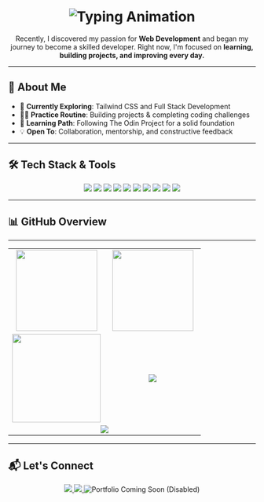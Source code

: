<!-- Typing Animation Header -->
<h1 align="center">
  <img src="https://readme-typing-svg.herokuapp.com?font=Fira+Code&pause=1000&color=38B2AC&center=true&vCenter=true&width=435&lines=Hi+%F0%9F%91%8B%2C+I'm+Aman+Singh;Aspiring+Web+Developer;Frontend+%26+UI+Enthusiast" alt="Typing Animation" />
</h1>

<p align="center">
  Recently, I discovered my passion for <b>Web Development</b> and began my journey to become a skilled developer.  
  Right now, I'm focused on <b>learning, building projects, and improving every day.</b>  
</p>

---

## 🚀 About Me

- 🌱 **Currently Exploring**: Tailwind CSS and Full Stack Development  
- 👨‍💻 **Practice Routine**: Building projects & completing coding challenges  
- 📖 **Learning Path**: Following The Odin Project for a solid foundation  
- 💡 **Open To**: Collaboration, mentorship, and constructive feedback  

---

## 🛠️ Tech Stack & Tools

<p align="center">
  <img src="https://img.shields.io/badge/HTML5-E34F26?style=for-the-badge&logo=html5&logoColor=white" />
  <img src="https://img.shields.io/badge/CSS3-1572B6?style=for-the-badge&logo=css3&logoColor=white" />
  <img src="https://img.shields.io/badge/SCSS-CC6699?style=for-the-badge&logo=sass&logoColor=white" />
  <img src="https://img.shields.io/badge/JavaScript-F7DF1E?style=for-the-badge&logo=javascript&logoColor=black" />
  <img src="https://img.shields.io/badge/Tailwind_CSS-38B2AC?style=for-the-badge&logo=tailwind-css&logoColor=white" />
  <img src="https://img.shields.io/badge/C++-00599C?style=for-the-badge&logo=cplusplus&logoColor=white" />
  <img src="https://img.shields.io/badge/Git-F05032?style=for-the-badge&logo=git&logoColor=white" />
  <img src="https://img.shields.io/badge/GitHub-181717?style=for-the-badge&logo=github&logoColor=white" />
  <img src="https://img.shields.io/badge/VS%20Code-007ACC?style=for-the-badge&logo=visual-studio-code&logoColor=white" />
  <img src="https://img.shields.io/badge/Linux-FCC624?style=for-the-badge&logo=linux&logoColor=black" />
</p>

---

## 📊 GitHub Overview
---

<!-- Clean Grid Layout -->
<table align="center" width="100%">
  <!-- Row 1: Stats + Streak -->
  <tr>
  <td align="center" width="50%">
    <img src="https://github-readme-stats.vercel.app/api?username=Aman11b&show_icons=true&theme=tokyonight&hide_border=true" height="165" />
  </td>
  <td align="center" width="50%">
  <img src="https://github-profile-summary-cards.vercel.app/api/cards/profile-details?username=Aman11b&theme=tokyonight" height="165" />
</td>


</tr>
<!-- Row 2: Languages Graph + Quotes -->
<tr>
  <!-- Most Used Languages -->
  <td align="center" width="50%">
    <img src="https://github-readme-stats.vercel.app/api/top-langs/?username=Aman11b&layout=compact&theme=tokyonight&hide_border=true&langs_count=6" height="180" />
  </td>
  <!-- Dynamic Joke/Quote -->
  <td align="center" width="50%">
    <img src="https://readme-jokes.vercel.app/api?theme=tokyonight&hideBorder=true" />
  </td>
</tr>
<!-- Row 3: Activity Graph -->
<tr>
  <td colspan="2" align="center">
    <img src="https://github-readme-activity-graph.vercel.app/graph?username=Aman11b&bg_color=1a1b27&color=38B2AC&line=38B2AC&point=FFFFFF&area=true&hide_border=true" />
  </td>
</tr>

</table>

---

## 📬 Let's Connect

<p align="center">
  <a href="mailto:amansingh1100b@gmail.com">
    <img src="https://img.shields.io/badge/Email-D14836?style=for-the-badge&logo=gmail&logoColor=white" />
  </a>
  <a href="https://www.linkedin.com/in/aman-singh-120a76234">
    <img src="https://img.shields.io/badge/LinkedIn-0077B5?style=for-the-badge&logo=linkedin&logoColor=white" />
  </a>
  <!-- Grayed Out Portfolio Placeholder -->
  <img src="https://img.shields.io/badge/Portfolio-Coming_Soon-808080?style=for-the-badge&logo=react&logoColor=white" alt="Portfolio Coming Soon (Disabled)" />
</p>
